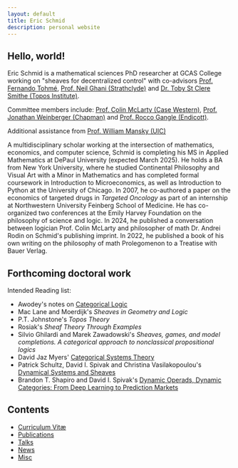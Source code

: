 ```yaml
---
layout: default
title: Eric Schmid
description: personal website
---
```


## Hello, world!

Eric Schmid is a mathematical sciences PhD researcher at GCAS College working on "sheaves for decentralized control" with co-advisors [Prof. Fernando Tohmé](https://scholar.google.com/citations?user=butwPD4AAAAJ&hl=en), [Prof. Neil Ghani (Strathclyde)](https://www.strath.ac.uk/staff/ghanineilprof/) and [Dr. Toby St Clere Smithe (Topos Institute)](https://scholar.google.co.uk/citations?user=wlJckLgAAAAJ&hl=en).

Committee members include: [Prof. Colin McLarty (Case Western)](https://philosophy.case.edu/faculty/colin-mclarty/), [Prof. Jonathan Weinberger (Chapman)](https://www.chapman.edu/engineering/about/faculty/program-faculty/jonathan-weinberger.aspx) and [Prof. Rocco Gangle (Endicott)](https://scholar.google.com/citations?user=RnrKWB0AAAAJ&hl=en).

Additional assistance from [Prof. William Mansky (UIC)](https://mansky.lab.uic.edu/)

A multidisciplinary scholar working at the intersection of mathematics, economics, and computer science, Schmid is completing his MS in Applied Mathematics at DePaul University (expected March 2025). He holds a BA from New York University, where he studied Continental Philosophy and Visual Art with a Minor in Mathematics and has completed formal coursework in Introduction to Microeconomics, as well as Introduction to Python at the University of Chicago. In 2007, he co-authored a paper on the economics of targeted drugs in _Targeted Oncology_ as part of an internship at Northwestern University Feinberg School of Medicine. He has co-organized two conferences at the Emily Harvey Foundation on the philosophy of science and logic. In 2024, he published a conversation between logician Prof. Colin McLarty and philosopher of math Dr. Andrei Rodin on Schmid's publishing imprint. In 2022, he published a book of his own writing on the philosophy of math Prolegomenon to a Treatise with Bauer Verlag.

## Forthcoming doctoral work

Intended Reading list:
* Awodey's notes on [Categorical Logic](https://awodey.github.io/catlog/notes/catlogdraft.pdf)
* Mac Lane and Moerdijk's _Sheaves in Geometry and Logic_
* P.T. Johnstone's _Topos Theory_
* Rosiak's _Sheaf Theory Through Examples_
* Silvio Ghilardi and Marek Zawadowski's _Sheaves, games, and model completions. A categorical approach to nonclassical propositional logics_
* David Jaz Myers' [Categorical Systems Theory](https://www.davidjaz.com/Papers/DynamicalBook.pdf)
* Patrick Schultz, David I. Spivak and Christina Vasilakopoulou's [Dynamical Systems and Sheaves](https://arxiv.org/abs/1609.08086)
* Brandon T. Shapiro and David I. Spivak's [Dynamic Operads, Dynamic Categories: From Deep Learning to Prediction Markets](https://arxiv.org/abs/2205.03906)

## Contents

* [Curriculum Vitæ](/cv/EricMSchmidCV_3-13-2025.pdf)
* [Publications](publications)
* [Talks](talks)
* [News](news)
* [Misc](misc)
